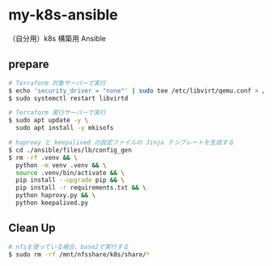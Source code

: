 # my-k8s-ansible

（自分用）k8s 構築用 Ansible

## prepare

```bash
# Terraform 対象サーバーで実行
$ echo 'security_driver = "none"' | sudo tee /etc/libvirt/qemu.conf > /dev/null
$ sudo systemctl restart libvirtd

# Terraform 実行サーバーで実行
$ sudo apt update -y \
  sudo apt install -y mkisofs
```

```bash
# haproxy と keepalived の設定ファイルの Jinja テンプレートを生成する
$ cd ./ansible/files/lb/config_gen
$ rm -rf .venv && \
  python -m venv .venv && \
  source .venv/bin/activate && \
  pip install --upgrade pip && \
  pip install -r requirements.txt && \
  python haproxy.py && \
  python keepalived.py
```

## Clean Up

```bash
# nfsを使っている場合、base2で実行する
$ sudo rm -rf /mnt/nfsshare/k8s/share/*
```
